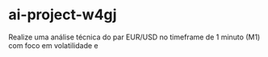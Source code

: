 # ai-project-w4gj
Realize uma análise técnica do par EUR/USD no timeframe de 1 minuto (M1) com foco em volatilidade e 
